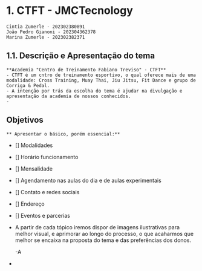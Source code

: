 # 1. CTFT - JMCTecnology
    Cintia Zumerle - 202302380891
    João Pedro Gianoni - 202304362378
    Marina Zumerle - 202302382371
## 1.1. Descrição e Apresentação do tema 
    **Academia "Centro de Treinamento Fabiano Treviso" - CTFT**
    - CTFT é um cntro de treinamento esportivo, o qual oferece mais de uma modalidade: Cross Training, Muay Thai, Jiu Jitsu, Fit Dance e grupo de Corriga & Pedal.
    - A intenção por trás da escolha do tema é ajudar na divulgação e apresentação da academia de nossos conhecidos.
    - 
   ## Objetivos
    ** Apresentar o básico, porém essencial:**
 - [] Modalidades
 - [] Horário funcionamento
 - [] Mensalidade
 - [] Agendamento nas aulas do dia e de aulas experimentais
 - [] Contato e redes sociais
 - [] Endereço
 - [] Eventos e parcerias

-  A partir de cada tópico iremos dispor de imagens ilustrativas para melhor visual, e aprimorar ao longo do processo, o que acaharmos que melhor se encaixa na proposta do tema e das preferências dos donos.

    -A
-  